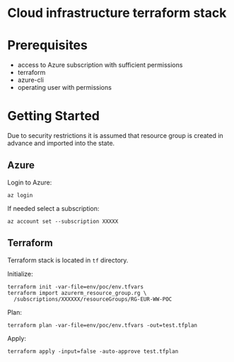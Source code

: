 # Cloud infrastructure terraform stack

# Prerequisites
* access to Azure subscription with sufficient permissions
* terraform
* azure-cli
* operating user with permissions

# Getting Started
Due to security restrictions it is assumed that resource group is created in advance and imported into the state.
## Azure
Login to Azure:
```
az login
```
If needed select a subscription:
```
az account set --subscription XXXXX
```

## Terraform
Terraform stack is located in `tf` directory.

Initialize:
```
terraform init -var-file=env/poc/env.tfvars
terraform import azurerm_resource_group.rg \
  /subscriptions/XXXXXX/resourceGroups/RG-EUR-WW-POC
```
Plan:
```
terraform plan -var-file=env/poc/env.tfvars -out=test.tfplan
```
Apply:
```
terraform apply -input=false -auto-approve test.tfplan
```